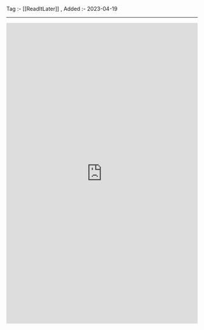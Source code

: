 Tag :- [[ReadItLater]] , 
Added :- 2023-04-19

-----
<iframe src="https://www.linkedin.com/embed/feed/update/urn:li:ugcPost:7051137581987569664" height="793" width="504" frameborder="0" allowfullscreen="" title="Embedded post"></iframe>